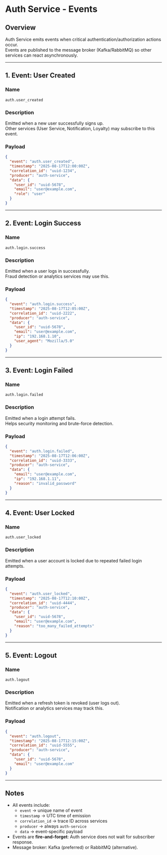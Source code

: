 # Auth Service - Events

## Overview
Auth Service emits events when critical authentication/authorization actions occur.  
Events are published to the message broker (Kafka/RabbitMQ) so other services can react asynchronously.  

---

## 1. Event: User Created
### Name
`auth.user_created`

### Description
Emitted when a new user successfully signs up.  
Other services (User Service, Notification, Loyalty) may subscribe to this event.

### Payload
```json
{
  "event": "auth.user_created",
  "timestamp": "2025-08-17T12:00:00Z",
  "correlation_id": "uuid-1234",
  "producer": "auth-service",
  "data": {
    "user_id": "uuid-5678",
    "email": "user@example.com",
    "role": "user"
  }
}
```

---

## 2. Event: Login Success
### Name
`auth.login.success`

### Description
Emitted when a user logs in successfully.  
Fraud detection or analytics services may use this.

### Payload
```json
{
  "event": "auth.login.success",
  "timestamp": "2025-08-17T12:05:00Z",
  "correlation_id": "uuid-2222",
  "producer": "auth-service",
  "data": {
    "user_id": "uuid-5678",
    "email": "user@example.com",
    "ip": "192.168.1.10",
    "user_agent": "Mozilla/5.0"
  }
}
```

---

## 3. Event: Login Failed
### Name
`auth.login.failed`

### Description
Emitted when a login attempt fails.  
Helps security monitoring and brute-force detection.

### Payload
```json
{
  "event": "auth.login.failed",
  "timestamp": "2025-08-17T12:06:00Z",
  "correlation_id": "uuid-3333",
  "producer": "auth-service",
  "data": {
    "email": "user@example.com",
    "ip": "192.168.1.11",
    "reason": "invalid_password"
  }
}
```

---

## 4. Event: User Locked
### Name
`auth.user_locked`

### Description
Emitted when a user account is locked due to repeated failed login attempts.

### Payload
```json
{
  "event": "auth.user_locked",
  "timestamp": "2025-08-17T12:10:00Z",
  "correlation_id": "uuid-4444",
  "producer": "auth-service",
  "data": {
    "user_id": "uuid-5678",
    "email": "user@example.com",
    "reason": "too_many_failed_attempts"
  }
}
```

---

## 5. Event: Logout
### Name
`auth.logout`

### Description
Emitted when a refresh token is revoked (user logs out).  
Notification or analytics services may track this.

### Payload
```json
{
  "event": "auth.logout",
  "timestamp": "2025-08-17T12:15:00Z",
  "correlation_id": "uuid-5555",
  "producer": "auth-service",
  "data": {
    "user_id": "uuid-5678",
    "email": "user@example.com"
  }
}
```

---

## Notes
- All events include:
  - `event` → unique name of event
  - `timestamp` → UTC time of emission
  - `correlation_id` → trace ID across services
  - `producer` → always `auth-service`
  - `data` → event-specific payload
- Events are **fire-and-forget**: Auth service does not wait for subscriber response.
- Message broker: Kafka (preferred) or RabbitMQ (alternative).
